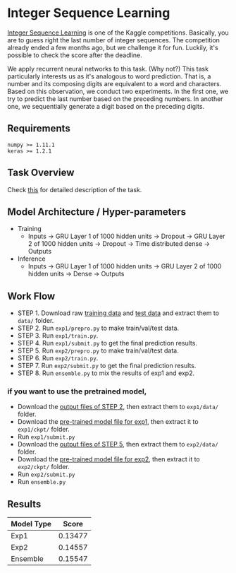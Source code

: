 ﻿# Integer Sequence Learning

[Integer Sequence Learning](https://www.kaggle.com/c/integer-sequence-learning) is one of the Kaggle competitions. Basically, you are to guess right the last number of integer sequences. The competition already ended a few months ago, but we challenge it for fun. Luckily, it's possible to check the score after the deadline. 

We apply recurrent neural networks to this task. (Why not?) This task particularly interests us as it's analogous to word prediction. That is, a number and its composing digits are equivalent to a word and characters. Based on this observation, we conduct two experiments. In the first one, we try to predict the last number based on the preceding numbers. In another one, we sequentially generate a digit based on the preceding digits. 

## Requirements

    numpy >= 1.11.1
    keras >= 1.2.1

## Task Overview

Check [this](https://www.kaggle.com/c/integer-sequence-learning) for detailed description of the task.


## Model Architecture / Hyper-parameters

 * Training
   * Inputs -> GRU Layer 1 of 1000 hidden units -> Dropout -> GRU Layer 2 of 1000 hidden units -> Dropout -> Time distributed dense -> Outputs
 * Inference
   * Inputs -> GRU Layer 1 of 1000 hidden units -> GRU Layer 2 of 1000 hidden units -> Dense -> Outputs

## Work Flow

* STEP 1. Download raw [training data](https://www.kaggle.com/c/integer-sequence-learning/download/train.csv.zip) and [test data](https://www.kaggle.com/c/integer-sequence-learning/download/test.csv.zip) and extract them to `data/` folder.
* STEP 2. Run `exp1/prepro.py` to make train/val/test data.
* STEP 3. Run `exp1/train.py`.
* STEP 4. Run `exp1/submit.py` to get the final prediction results.
* STEP 5. Run `exp2/prepro.py` to make train/val/test data.
* STEP 6. Run `exp2/train.py`.
* STEP 7. Run `exp2/submit.py` to get the final prediction results.
* STEP 8. Run `ensemble.py` to mix the results of exp1 and exp2.

### if you want to use the pretrained model,

* Download the [output files of STEP 2](https://drive.google.com/open?id=0B0ZXk88koS2KZVpfVXo3Tzd1YjA), then extract them to `exp1/data/` folder.
* Download the [pre-trained model file for exp1](https://drive.google.com/open?id=0B0ZXk88koS2KUkx2VFF2cjRuUnM), then extract it to `exp1/ckpt/` folder.
* Run `exp1/submit.py`
* Download the [output files of STEP 5](https://drive.google.com/open?id=0B0ZXk88koS2KcEZsMDIzWmlQdDg), then extract them to `exp2/data/` folder.
* Download the [pre-trained model file for exp2](https://drive.google.com/open?id=0B0ZXk88koS2KU0l1S1hTcVpwUW8), then extract it to `exp2/ckpt/` folder.
* Run `exp2/submit.py`
* Run `ensemble.py`

## Results

| Model Type | Score |
|----|----|
| Exp1 | 0.13477 |
| Exp2 | 0.14557|
| Ensemble | 0.15547 |
